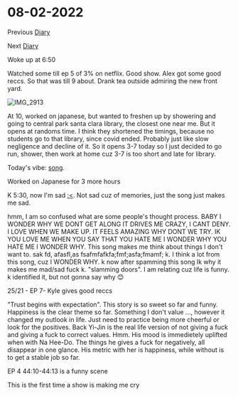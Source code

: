 # 08-02-2022

Previous [Diary](https://aryanmangla23.github.io/08-01-2022/)

Next [Diary](https://aryanmangla23.github.io/08-02-2022/)

Woke up at 6:50

Watched some till ep 5 of 3% on netflix. Good show. Alex got some good reccs. So that was till 9 about. Drank tea outside admiring the new front yard. 

![IMG_2913](https://user-images.githubusercontent.com/55885627/182453653-12c8db7c-3ead-4234-b705-935dca86815e.jpg)

At 10, worked on japanese, but wanted to freshen up by showering and going to central park santa clara library, the closest one near me. But it opens at randoms time. I think they shortened the timings, because no students go to that library, since covid ended. Probably just like slow negligence and decline of it. So it opens 3-7 today so I just decided to go run, shower, then work at home cuz 3-7 is too short and late for library. 

Today's vibe: [song](https://www.youtube.com/watch?v=5Di20x6vVVU).

Worked on Japanese for 3 more hours

K 5:30, now I'm sad [:<](https://open.spotify.com/track/3jXl94Bd3ONk4yTVgYPR30?si=f1a897ec16c6441b). Not sad cuz of memories, just the song just makes me sad.

hmm, I am so confused what are some people's thought process. BABY I WONDER WHY WE DONT GET ALONG IT DRIVES ME CRAZY, I CANT DENY. I LOVE WHEN WE MAKE UP. IT FEELS AMAZING WHY DONT WE TRY. IK YOU LOVE ME WHEN YOU SAY THAT YOU HATE ME I WONDER WHY YOU HATE ME I WONDER WHY. This song makes me think about things I don't want to. sak fd, afasfl,as fsafmfafkfa;fmf;asfa;fmamf; k. I think a lot from this song, cuz I WONDER WHY. k now after spamming this song Ik why it makes me mad/sad fuck k. "slamming doors". I am relating cuz life is funny. k identified it, but not gonna say why 😊 

25/21 - EP 7- Kyle gives good reccs

"Trust begins with expectation". This story is so sweet so far and funny. Happiness is the clear theme so far. Something I don't value ..., however it changed my outlook in life. Just need to practice being more cheerful or look for the positives. Back Yi-Jin is the real life version of not giving a fuck and giving a fuck to correct values. Hmm. His mood is immedietely uplifted when with Na Hee-Do. The things he gives a fuck for negatively, all disappear in one glance. His metric with her is happiness, while without is to get a stable job so far.

EP 4 44:10-44:13 is a funny scene

This is the first time a show is making me cry
